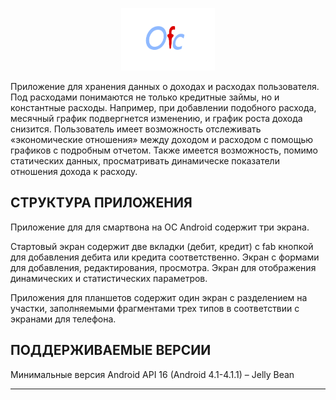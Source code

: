 <p align="center"><img src="ofc2.png" width="150" height="100"/></p>




Приложение для хранения данных о доходах и расходах пользователя. 
Под расходами понимаются не только кредитные займы, но и константные расходы. 
Например, при добавлении подобного расхода, месячный график подвергнется изменению, и график роста дохода снизится. 
Пользователь имеет возможность отслеживать «экономические отношения» между доходом и расходом с помощью графиков с подробным отчетом. 
Также имеется возможность, помимо статических данных, просматривать динамическе показатели отношения дохода к расходу.


СТРУКТУРА ПРИЛОЖЕНИЯ
------------

Приложение для для смартвона на ОС Android содержит три экрана. 

Стартовый экран содержит две вкладки (дебит, кредит) с fab кнопкой для добавления дебита или кредита соответственно. 
Экран с формами для добавления, редактирования, просмотра.
Экран для отображения динамических и статистических параметров.

Приложения для планшетов содержит один экран с разделением на участки,
заполняемыми фрагментами трех типов в соответствии с экранами для телефона.


ПОДДЕРЖИВАЕМЫЕ ВЕРСИИ
------------

Минимальные версия Android API 16 (Android 4.1-4.1.1) – Jelly Bean



-----------
